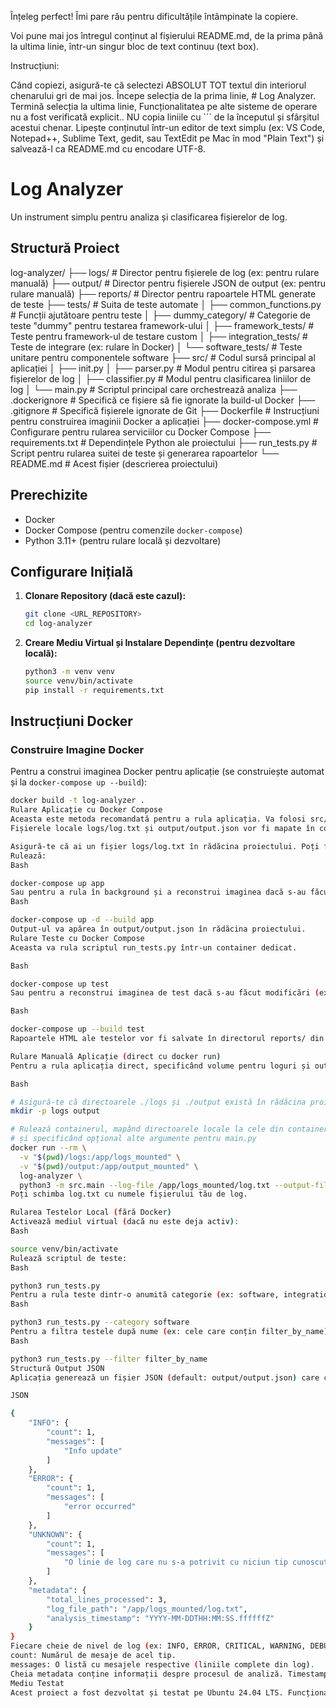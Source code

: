Înțeleg perfect! Îmi pare rău pentru dificultățile întâmpinate la copiere.

Voi pune mai jos întregul conținut al fișierului README.md, de la prima până la ultima linie, într-un singur bloc de text continuu (text box).

Instrucțiuni:

Când copiezi, asigură-te că selectezi ABSOLUT TOT textul din interiorul chenarului gri de mai jos.
Începe selecția de la prima linie, # Log Analyzer.
Termină selecția la ultima linie, Funcționalitatea pe alte sisteme de operare nu a fost verificată explicit..
NU copia liniile cu ``` de la începutul și sfârșitul acestui chenar.
Lipește conținutul într-un editor de text simplu (ex: VS Code, Notepad++, Sublime Text, gedit, sau TextEdit pe Mac în mod "Plain Text") și salvează-l ca README.md cu encodare UTF-8.
# Log Analyzer

Un instrument simplu pentru analiza și clasificarea fișierelor de log.

## Structură Proiect

log-analyzer/
├── logs/                 # Director pentru fișierele de log (ex: pentru rulare manuală)
├── output/               # Director pentru fișierele JSON de output (ex: pentru rulare manuală)
├── reports/              # Director pentru rapoartele HTML generate de teste
├── tests/                # Suita de teste automate
│   ├── common_functions.py # Funcții ajutătoare pentru teste
│   ├── dummy_category/     # Categorie de teste "dummy" pentru testarea framework-ului
│   ├── framework_tests/    # Teste pentru framework-ul de testare custom
│   ├── integration_tests/  # Teste de integrare (ex: rulare în Docker)
│   └── software_tests/     # Teste unitare pentru componentele software
├── src/                  # Codul sursă principal al aplicației
│   ├── init.py
│   ├── parser.py           # Modul pentru citirea și parsarea fișierelor de log
│   ├── classifier.py       # Modul pentru clasificarea liniilor de log
│   └── main.py             # Scriptul principal care orchestrează analiza
├── .dockerignore         # Specifică ce fișiere să fie ignorate la build-ul Docker
├── .gitignore            # Specifică fișierele ignorate de Git
├── Dockerfile            # Instrucțiuni pentru construirea imaginii Docker a aplicației
├── docker-compose.yml    # Configurare pentru rularea serviciilor cu Docker Compose
├── requirements.txt      # Dependințele Python ale proiectului
├── run_tests.py          # Script pentru rularea suitei de teste și generarea rapoartelor
└── README.md             # Acest fișier (descrierea proiectului)


## Prerechizite

* Docker
* Docker Compose (pentru comenzile `docker-compose`)
* Python 3.11+ (pentru rulare locală și dezvoltare)

## Configurare Inițială

1.  **Clonare Repository (dacă este cazul):**
    ```bash
    git clone <URL_REPOSITORY>
    cd log-analyzer
    ```

2.  **Creare Mediu Virtual și Instalare Dependințe (pentru dezvoltare locală):**
    ```bash
    python3 -m venv venv
    source venv/bin/activate
    pip install -r requirements.txt
    ```

## Instrucțiuni Docker

### Construire Imagine Docker

Pentru a construi imaginea Docker pentru aplicație (se construiește automat și la `docker-compose up --build`):
```bash
docker build -t log-analyzer .
Rulare Aplicație cu Docker Compose
Aceasta este metoda recomandată pentru a rula aplicația. Va folosi src/main.py cu căile default pentru log (/app/logs/log.txt) și output (/app/output/output.json) din container.
Fișierele locale logs/log.txt și output/output.json vor fi mapate în container.

Asigură-te că ai un fișier logs/log.txt în rădăcina proiectului. Poți folosi cel existent sau crea unul nou.
Rulează:
Bash

docker-compose up app
Sau pentru a rula în background și a reconstrui imaginea dacă s-au făcut modificări:
Bash

docker-compose up -d --build app
Output-ul va apărea în output/output.json în rădăcina proiectului.
Rulare Teste cu Docker Compose
Aceasta va rula scriptul run_tests.py într-un container dedicat.

Bash

docker-compose up test
Sau pentru a reconstrui imaginea de test dacă s-au făcut modificări (ex: la requirements.txt sau Dockerfile):

Bash

docker-compose up --build test
Rapoartele HTML ale testelor vor fi salvate în directorul reports/ din rădăcina proiectului.

Rulare Manuală Aplicație (direct cu docker run)
Pentru a rula aplicația direct, specificând volume pentru loguri și output:

Bash

# Asigură-te că directoarele ./logs și ./output există în rădăcina proiectului pe mașina gazdă
mkdir -p logs output

# Rulează containerul, mapând directoarele locale la cele din container
# și specificând opțional alte argumente pentru main.py
docker run --rm \
  -v "$(pwd)/logs:/app/logs_mounted" \
  -v "$(pwd)/output:/app/output_mounted" \
  log-analyzer \
  python3 -m src.main --log-file /app/logs_mounted/log.txt --output-file /app/output_mounted/output.json
Poți schimba log.txt cu numele fișierului tău de log.

Rularea Testelor Local (fără Docker)
Activează mediul virtual (dacă nu este deja activ):
Bash

source venv/bin/activate
Rulează scriptul de teste:
Bash

python3 run_tests.py
Pentru a rula teste dintr-o anumită categorie (ex: software, integration, framework, dummy):
Bash

python3 run_tests.py --category software
Pentru a filtra testele după nume (ex: cele care conțin filter_by_name):
Bash

python3 run_tests.py --filter filter_by_name
Structură Output JSON
Aplicația generează un fișier JSON (default: output/output.json) care conține liniile de log clasificate și metadate. Structura este următoarea:

JSON

{
    "INFO": {
        "count": 1,
        "messages": [
            "Info update"
        ]
    },
    "ERROR": {
        "count": 1,
        "messages": [
            "error occurred"
        ]
    },
    "UNKNOWN": {
        "count": 1,
        "messages": [
            "O linie de log care nu s-a potrivit cu niciun tip cunoscut."
        ]
    },
    "metadata": {
        "total_lines_processed": 3,
        "log_file_path": "/app/logs_mounted/log.txt",
        "analysis_timestamp": "YYYY-MM-DDTHH:MM:SS.ffffffZ"
    }
}
Fiecare cheie de nivel de log (ex: INFO, ERROR, CRITICAL, WARNING, DEBUG, FAILED, UNKNOWN) va conține un obiect cu:
count: Numărul de mesaje de acel tip.
messages: O listă cu mesajele respective (liniile complete din log).
Cheia metadata conține informații despre procesul de analiză. Timestamp-ul este generat dinamic la fiecare rulare.
Mediu Testat
Acest proiect a fost dezvoltat și testat pe Ubuntu 24.04 LTS. Funcționalitatea pe alte sisteme de operare nu a fost verificată explicit.
